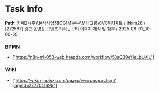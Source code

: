 # Task Info

**Path:** 카페24(주)\본사사업장\[CG]MI본부\MIH그룹\CVC팀\1파트 / jhkim28 / [272587] 광고 동영상 콘텐츠 기획 _ 콘티 이미지 제작 밎 첨부 / 2025-08-01_00-00-00

### BPMN
- ["https://n8n-mi-053-web.hanpda.com/workflow/53sQ39eYIeLbUVIL"]

### WIKI
- ["https://wiki.simplexi.com/pages/viewpage.action?pageId=2777051699"]

